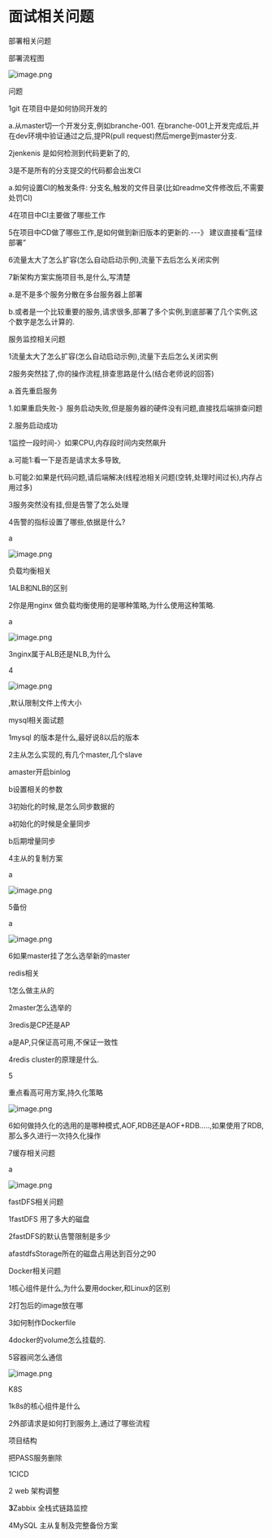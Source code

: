 # 面试相关问题

 部署相关问题 

 部署流程图 

![image.png](https://cdn.nlark.com/yuque/0/2023/png/38444159/1696949479597-f2cfef8c-f77f-46a8-8ff9-cfe6aab73e8a.png?x-oss-process=image%2Fresize%2Cw_937%2Climit_0)



 问题 

1git 在项目中是如何协同开发的

a.从master切一个开发分支,例如branche-001. 在branche-001上开发完成后,并在dev环境中验证通过之后,提PR(pull request)然后merge到master分支.

2jenkenis 是如何检测到代码更新了的,

3是不是所有的分支提交的代码都会出发CI 

a.如何设置CI的触发条件: 分支名,触发的文件目录(比如readme文件修改后,不需要处罚CI)

4在项目中CI主要做了哪些工作

5在项目中CD做了哪些工作,是如何做到新旧版本的更新的.---》 建议直接看“蓝绿部署”

6流量太大了怎么扩容(怎么自动启动示例),流量下去后怎么关闭实例

7新架构方案实施项目书,是什么,写清楚

a.是不是多个服务分散在多台服务器上部署

b.或者是一个比较重要的服务,请求很多,部署了多个实例,到底部署了几个实例,这个数字是怎么计算的.

 服务监控相关问题 

1流量太大了怎么扩容(怎么自动启动示例),流量下去后怎么关闭实例

2服务突然挂了,你的操作流程,排查思路是什么(结合老师说的回答)

a.首先重启服务

1.如果重启失败-》服务启动失败,但是服务器的硬件没有问题,直接找后端排查问题

2.服务启动成功



1监控一段时间-〉如果CPU,内存段时间内突然飙升

a.可能1:看一下是否是请求太多导致,

b.可能2:如果是代码问题,请后端解决(线程池相关问题(空转,处理时间过长),内存占用过多)

3服务突然没有挂,但是告警了怎么处理

4告警的指标设置了哪些,依据是什么?

a

![image.png](https://cdn.nlark.com/yuque/0/2023/png/38444159/1696950600793-6a4a07ba-413f-4246-8706-9529f41e03c5.png?x-oss-process=image%2Fresize%2Cw_591%2Climit_0)





 负载均衡相关 

1ALB和NLB的区别

2你是用nginx 做负载均衡使用的是哪种策略,为什么使用这种策略.

a

![image.png](https://cdn.nlark.com/yuque/0/2023/png/38444159/1696950905978-1ba8081a-7f6c-49f3-bd2c-3135d44b9e9a.png?x-oss-process=image%2Fresize%2Cw_1094%2Climit_0)



3nginx属于ALB还是NLB,为什么

4

![image.png](https://cdn.nlark.com/yuque/0/2023/png/38444159/1696951061350-8271ce99-13ae-4353-b0f1-13f43dca7b9c.png?x-oss-process=image%2Fresize%2Cw_278%2Climit_0)

,默认限制文件上传大小





 mysql相关面试题 

1mysql 的版本是什么,最好说8以后的版本

2主从怎么实现的,有几个master,几个slave

amaster开启binlog

b设置相关的参数

3初始化的时候,是怎么同步数据的

a初始化的时候是全量同步

b后期增量同步

4主从的复制方案

a

![image.png](https://cdn.nlark.com/yuque/0/2023/png/38444159/1696951330476-e2220bed-a567-4ae7-a609-dea0014ce688.png?x-oss-process=image%2Fresize%2Cw_451%2Climit_0)



5备份

a

![image.png](https://cdn.nlark.com/yuque/0/2023/png/38444159/1696951351370-22b0a9e4-c84a-4862-85eb-464de3902ed7.png?x-oss-process=image%2Fresize%2Cw_492%2Climit_0)



6如果master挂了怎么选举新的master

 redis相关 

1怎么做主从的

2master怎么选举的

3redis是CP还是AP

a是AP,只保证高可用,不保证一致性

4redis cluster的原理是什么.

5

重点看高可用方案,持久化策略

![image.png](https://cdn.nlark.com/yuque/0/2023/png/38444159/1696951698461-a4935965-7fc9-4da7-9224-b09f710dc023.png?x-oss-process=image%2Fresize%2Cw_825%2Climit_0)



6如何做持久化的选用的是哪种模式,AOF,RDB还是AOF+RDB.....,如果使用了RDB,那么多久进行一次持久化操作

7缓存相关问题

a

![image.png](https://cdn.nlark.com/yuque/0/2023/png/38444159/1696952131976-496948d3-a87b-4b9d-9682-2814a7cd0383.png?x-oss-process=image%2Fresize%2Cw_545%2Climit_0)



 fastDFS相关问题 

1fastDFS 用了多大的磁盘

2fastDFS的默认告警限制是多少

afastdfsStorage所在的磁盘占用达到百分之90

 Docker相关问题 

1核心组件是什么,为什么要用docker,和Linux的区别

2打包后的image放在哪

3如何制作Dockerfile

4docker的volume怎么挂载的.

5容器间怎么通信

![image.png](https://cdn.nlark.com/yuque/0/2023/png/38444159/1696952441532-f9ba9071-0d4a-4250-8732-fdf6f5a35ae5.png?x-oss-process=image%2Fresize%2Cw_685%2Climit_0)



 K8S 

1k8s的核心组件是什么

2外部请求是如何打到服务上,通过了哪些流程





 项目结构 

把PASS服务删除

1CICD

2 web 架构调整 

**3**Zabbix 全栈式链路监控

4MySQL 主从复制及完整备份方案 	 		

 			